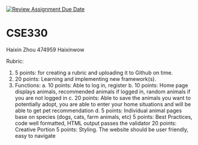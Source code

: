 [![Review Assignment Due Date](https://classroom.github.com/assets/deadline-readme-button-22041afd0340ce965d47ae6ef1cefeee28c7c493a6346c4f15d667ab976d596c.svg)](https://classroom.github.com/a/OMV07t7y)
# CSE330
Haixin Zhou 474959 Haixinwow


Rubric: 
1. 5 points: for creating a rubric and uploading it to Github on time.
2. 20 points: Learning and implementing new framework(s).
3. Functions: 
    a. 10 points: Able to log in, register 
    b. 10 points: Home page displays animals, recommended animals if logged in, random animals if you are not logged in
    c. 20 points: Able to save the animals you want to potentially adopt, you are able to enter your home situations and will be able to get pet recommendation
    d. 5 points: Individual animal pages base on species (dogs, cats, farm animals, etc)
5 points: Best Practices, code well formatted, HTML output passes the validator
20 points: Creative Portion
5 points: Styling. The website should be user friendly, easy to navigate